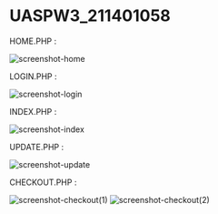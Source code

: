 # UASPW3_211401058

HOME.PHP : 

![screenshot-home](https://user-images.githubusercontent.com/90999681/208288710-4dafe6ee-d424-4884-8c21-d9f8377478fe.png)

LOGIN.PHP :

![screenshot-login](https://user-images.githubusercontent.com/90999681/208288712-44b537c5-d4ed-48a3-8490-947bea539918.png)

INDEX.PHP :

![screenshot-index](https://user-images.githubusercontent.com/90999681/208288711-6469c1e7-d4af-4826-979f-a766af525f9c.png)

UPDATE.PHP :

![screenshot-update](https://user-images.githubusercontent.com/90999681/208288714-21fad588-ce00-4fb5-b8e0-b16120024eb2.png)

CHECKOUT.PHP :

![screenshot-checkout(1)](https://user-images.githubusercontent.com/90999681/208288702-8d9ef113-e774-48ea-aecd-de820e66671f.png)
![screenshot-checkout(2)](https://user-images.githubusercontent.com/90999681/208288709-0e218e00-0275-4769-bce8-46e5e7109ca2.png)

